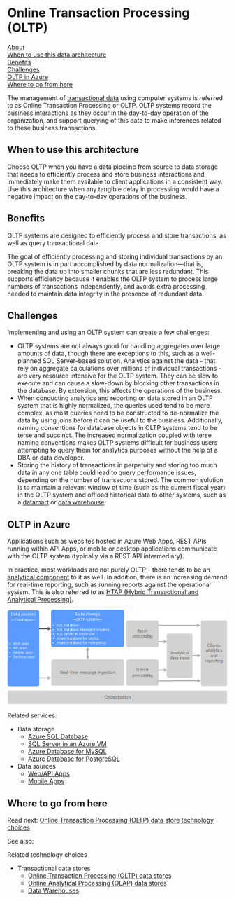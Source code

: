 # Online Transaction Processing (OLTP)

[About]()  
[When to use this data architecture](#whentouse)  
[Benefits](#benefits)  
[Challenges](#challenges)  
[OLTP in Azure](#inazure)   
[Where to go from here](#wheretogo)  


The management of [transactional data](../common-architectures/transactional-data.md) using computer systems is referred to as Online Transaction Processing or OLTP. OLTP systems record the business interactions as they occur in the day-to-day operation of the organization, and support querying of this data to make inferences related to these business transactions.

## When to use this architecture
Choose OLTP when you have a data pipeline from source to data storage that needs to efficiently process and store business interactions and immediately make them available to client applications in a consistent way. Use this architecture when any tangible delay in processing would have a negative impact on the day-to-day operations of the business.

## Benefits
OLTP systems are designed to efficiently process and store transactions, as well as query transactional data.

The goal of efficiently processing and storing individual transactions by an OLTP system is in part accomplished by data normalization&mdash;that is, breaking the data up into smaller chunks that are less redundant. This supports efficiency because it enables the OLTP system to process large numbers of transactions independently, and avoids extra processing needed to maintain data integrity in the presence of redundant data.

## Challenges
Implementing and using an OLTP system can create a few challenges:

- OLTP systems are not always good for handling aggregates over large amounts of data, though there are exceptions to this, such as a well-planned SQL Server-based solution. Analytics against the data - that rely on aggregate calculations over millions of individual transactions - are very resource intensive for the OLTP system. They can be slow to execute and can cause a slow-down by blocking other transactions in the database. By extension, this affects the operations of the business.
- When conducting analytics and reporting on data stored in an OLTP system that is highly normalized, the queries used tend to be more complex, as most queries need to be constructed to de-normalize the data by using joins before it can be useful to the business. Additionally, naming conventions for database objects in OLTP systems tend to be terse and succinct. The increased normalization coupled with terse naming conventions makes OLTP systems difficult for business users attempting to query them for analytics purposes without the help of a DBA or data developer.
- Storing the history of transactions in perpetuity and storing too much data in any one table could lead to query performance issues, depending on the number of transactions stored. The common solution is to maintain a relevant window of time (such as the current fiscal year) in the OLTP system and offload historical data to other systems, such as a [datamart](./data-mart.md) or [data warehouse](./data-warehouse.md).

## OLTP in Azure
Applications such as websites hosted in Azure Web Apps, REST APIs running within API Apps, or mobile or desktop applications communicate with the OLTP system (typically via a REST API intermediary).

In practice, most workloads are not purely OLTP - there tends to be an [analytical component](../pipeline-patterns/online-analytical-processing.md) to it as well. In addition, there is an increasing demand for real-time reporting, such as running reports against the operational system. This is also referred to as [HTAP (Hybrid Transactional and Analytical Processing)](../technology-choices/olap-data-stores.md#-what-are-your-options-when-choosing-an-olap-data-store).

![OLTP in Azure](./images/oltp-data-pipeline.png)

Related services:

- Data storage
    - [Azure SQL Database](https://docs.microsoft.com/azure/sql-database/)
    - [SQL Server in an Azure VM](https://docs.microsoft.com/azure/virtual-machines/windows/sql/virtual-machines-windows-sql-server-iaas-overview?toc=%2Fazure%2Fvirtual-machines%2Fwindows%2Ftoc.json)
    - [Azure Database for MySQL](https://docs.microsoft.com/azure/mysql/)
    - [Azure Database for PostgreSQL](https://docs.microsoft.com/azure/postgresql/)
- Data sources
    - [Web/API Apps](https://docs.microsoft.com/azure/app-service/)
    - [Mobile Apps](https://docs.microsoft.com/azure/app-service-mobile/)

## Where to go from here
Read next:
[Online Transaction Processing (OLTP) data store technology choices](../technology-choices/oltp-data-stores.md)

See also:

Related technology choices
- Transactional data stores
    - [Online Transaction Processing (OLTP) data stores](../technology-choices/oltp-data-stores.md)
    - [Online Analytical Processing (OLAP) data stores](../technology-choices/olap-data-stores.md)
    - [Data Warehouses](../technology-choices/data-warehouses.md)
